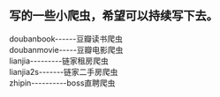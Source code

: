 写的一些小爬虫，希望可以持续写下去。
----------------------------------
doubanbook------豆瓣读书爬虫  
doubanmovie-----豆瓣电影爬虫  
lianjia---------链家租房爬虫  
lianjia2s-------链家二手房爬虫  
zhipin----------boss直聘爬虫
